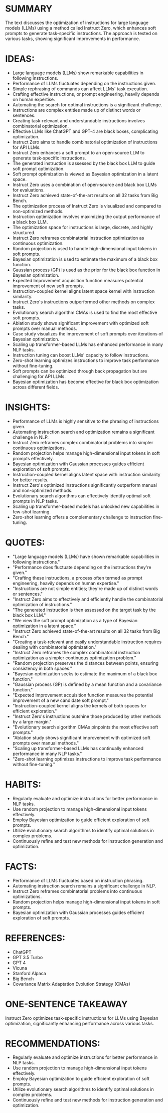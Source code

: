 # SUMMARY
The text discusses the optimization of instructions for large language models (LLMs) using a method called Instruct Zero, which enhances soft prompts to generate task-specific instructions. The approach is tested on various tasks, showing significant improvements in performance.

# IDEAS:
- Large language models (LLMs) show remarkable capabilities in following instructions.
- Performance of LLMs fluctuates depending on the instructions given.
- Simple rephrasing of commands can affect LLMs' task execution.
- Crafting effective instructions, or prompt engineering, heavily depends on human expertise.
- Automating the search for optimal instructions is a significant challenge.
- Instructions are complex entities made up of distinct words or sentences.
- Creating task-relevant and understandable instructions involves combinatorial optimization.
- Effective LLMs like ChatGPT and GPT-4 are black boxes, complicating optimization.
- Instruct Zero aims to handle combinatorial optimization of instructions for API LLMs.
- Instruct Zero enhances a soft prompt to an open-source LLM to generate task-specific instructions.
- The generated instruction is assessed by the black box LLM to guide soft prompt optimization.
- Soft prompt optimization is viewed as Bayesian optimization in a latent space.
- Instruct Zero uses a combination of open-source and black box LLMs for evaluations.
- Instruct Zero achieved state-of-the-art results on all 32 tasks from Big Bench.
- The optimization process of Instruct Zero is visualized and compared to non-optimized methods.
- Instruction optimization involves maximizing the output performance of a black box LLM.
- The optimization space for instructions is large, discrete, and highly structured.
- Instruct Zero reframes combinatorial instruction optimization as continuous optimization.
- Random projection is used to handle high-dimensional input tokens in soft prompts.
- Bayesian optimization is used to estimate the maximum of a black box function.
- Gaussian process (GP) is used as the prior for the black box function in Bayesian optimization.
- Expected Improvement acquisition function measures potential improvement of new soft prompts.
- Instruction-coupled kernel aligns latent space kernel with instruction similarity.
- Instruct Zero's instructions outperformed other methods on complex tasks.
- Evolutionary search algorithm CMAs is used to find the most effective soft prompts.
- Ablation study shows significant improvement with optimized soft prompts over manual methods.
- Case study visualizes the improvement of soft prompts over iterations of Bayesian optimization.
- Scaling up transformer-based LLMs has enhanced performance in many NLP tasks.
- Instruction tuning can boost LLMs' capacity to follow instructions.
- Zero-shot learning optimizes instructions to improve task performance without fine-tuning.
- Soft prompts can be optimized through back propagation but are challenging for API LLMs.
- Bayesian optimization has become effective for black box optimization across different fields.

# INSIGHTS:
- Performance of LLMs is highly sensitive to the phrasing of instructions given.
- Automating instruction search and optimization remains a significant challenge in NLP.
- Instruct Zero reframes complex combinatorial problems into simpler continuous optimizations.
- Random projection helps manage high-dimensional input tokens in soft prompts effectively.
- Bayesian optimization with Gaussian processes guides efficient exploration of soft prompts.
- Instruction-coupled kernel aligns latent space with instruction similarity for better results.
- Instruct Zero's optimized instructions significantly outperform manual and non-optimized methods.
- Evolutionary search algorithms can effectively identify optimal soft prompts in NLP tasks.
- Scaling up transformer-based models has unlocked new capabilities in few-shot learning.
- Zero-shot learning offers a complementary challenge to instruction fine-tuning.

# QUOTES:
- "Large language models (LLMs) have shown remarkable capabilities in following instructions."
- "Performance does fluctuate depending on the instructions they're given."
- "Crafting these instructions, a process often termed as prompt engineering, heavily depends on human expertise."
- "Instructions are not simple entities; they're made up of distinct words or sentences."
- "Instruct Zero aims to effectively and efficiently handle the combinatorial optimization of instructions."
- "The generated instruction is then assessed on the target task by the black box LLM."
- "We view the soft prompt optimization as a type of Bayesian optimization in a latent space."
- "Instruct Zero achieved state-of-the-art results on all 32 tasks from Big Bench."
- "Creating a task-relevant and easily understandable instruction requires dealing with combinatorial optimization."
- "Instruct Zero reframes the complex combinatorial instruction optimization as a simpler continuous optimization problem."
- "Random projection preserves the distances between points, ensuring consistency in both spaces."
- "Bayesian optimization seeks to estimate the maximum of a black box function."
- "Gaussian process (GP) is defined by a mean function and a covariance function."
- "Expected Improvement acquisition function measures the potential improvement of a new candidate soft prompt."
- "Instruction-coupled kernel aligns the kernels of both spaces for efficient exploration."
- "Instruct Zero's instructions outshine those produced by other methods by a large margin."
- "Evolutionary search algorithm CMAs pinpoints the most effective soft prompts."
- "Ablation study shows significant improvement with optimized soft prompts over manual methods."
- "Scaling up transformer-based LLMs has continually enhanced performance in many NLP tasks."
- "Zero-shot learning optimizes instructions to improve task performance without fine-tuning."

# HABITS:
- Regularly evaluate and optimize instructions for better performance in NLP tasks.
- Use random projection to manage high-dimensional input tokens effectively.
- Employ Bayesian optimization to guide efficient exploration of soft prompts.
- Utilize evolutionary search algorithms to identify optimal solutions in complex problems.
- Continuously refine and test new methods for instruction generation and optimization.

# FACTS:
- Performance of LLMs fluctuates based on instruction phrasing.
- Automating instruction search remains a significant challenge in NLP.
- Instruct Zero reframes combinatorial problems into continuous optimizations.
- Random projection helps manage high-dimensional input tokens in soft prompts.
- Bayesian optimization with Gaussian processes guides efficient exploration of soft prompts.

# REFERENCES:
- ChatGPT
- GPT 3.5 Turbo
- GPT 4
- Vicuna
- Stanford Alpaca
- Big Bench
- Covariance Matrix Adaptation Evolution Strategy (CMAs)
  
# ONE-SENTENCE TAKEAWAY
Instruct Zero optimizes task-specific instructions for LLMs using Bayesian optimization, significantly enhancing performance across various tasks.

# RECOMMENDATIONS:
- Regularly evaluate and optimize instructions for better performance in NLP tasks.
- Use random projection to manage high-dimensional input tokens effectively.
- Employ Bayesian optimization to guide efficient exploration of soft prompts.
- Utilize evolutionary search algorithms to identify optimal solutions in complex problems.
- Continuously refine and test new methods for instruction generation and optimization.